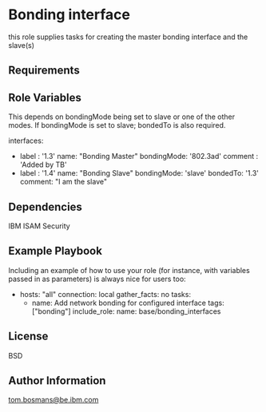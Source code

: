 Bonding interface
=========

this role supplies tasks for creating the master bonding interface and the slave(s)

Requirements
------------


Role Variables
--------------

This depends on bondingMode being set to slave or one of the other modes.
If bondingMode is set to slave; bondedTo is also required.

interfaces:
  - label      :  '1.3'
    name: "Bonding Master"
    bondingMode: '802.3ad'
    comment    : 'Added by TB'
  - label        :  '1.4'
    name: "Bonding Slave"
    bondingMode: 'slave'
    bondedTo: '1.3'
    comment: "I am the slave"

Dependencies
------------

IBM ISAM Security

Example Playbook
----------------

Including an example of how to use your role (for instance, with variables passed in as parameters) is always nice for users too:

- hosts: "all"
  connection: local
  gather_facts: no
  tasks:
    - name: Add network bonding for configured interface
      tags: ["bonding"]
      include_role:
       name: base/bonding_interfaces

License
-------

BSD

Author Information
------------------

tom.bosmans@be.ibm.com

